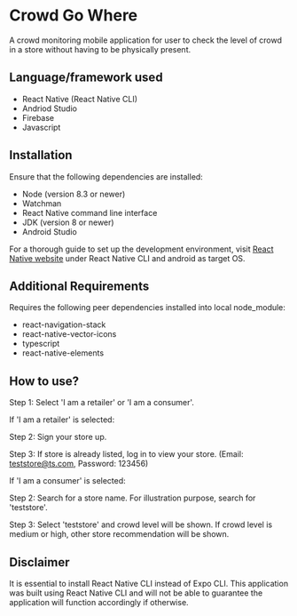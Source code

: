 # Crowd Go Where
A crowd monitoring mobile application for user to check the level of crowd in a store without having to be physically present. 

## Language/framework used
- React Native (React Native CLI)
- Andriod Studio
- Firebase
- Javascript

## Installation
Ensure that the following dependencies are installed:
- Node (version 8.3 or newer) 
- Watchman
- React Native command line interface
- JDK (version 8 or newer)
- Android Studio

For a thorough guide to set up the development environment, visit [React Native website](https://reactnative.dev/docs/environment-setup) under React Native CLI and android as target OS.

## Additional Requirements
Requires the following peer dependencies installed into local node_module:
- react-navigation-stack 
- react-native-vector-icons
- typescript
- react-native-elements

## How to use?
Step 1: Select 'I am a retailer' or 'I am a consumer'.


If 'I am a retailer' is selected:

Step 2: Sign your store up.

Step 3: If store is already listed, log in to view your store. (Email: teststore@ts.com, Password: 123456) 


If 'I am a consumer' is selected:

Step 2: Search for a store name. For illustration purpose, search for 'teststore'.

Step 3: Select 'teststore' and crowd level will be shown. If crowd level is medium or high, other store recommendation will be shown.

## Disclaimer 
It is essential to install React Native CLI instead of Expo CLI. This application was built using React Native CLI and will not be able to guarantee the application will function accordingly if otherwise.
